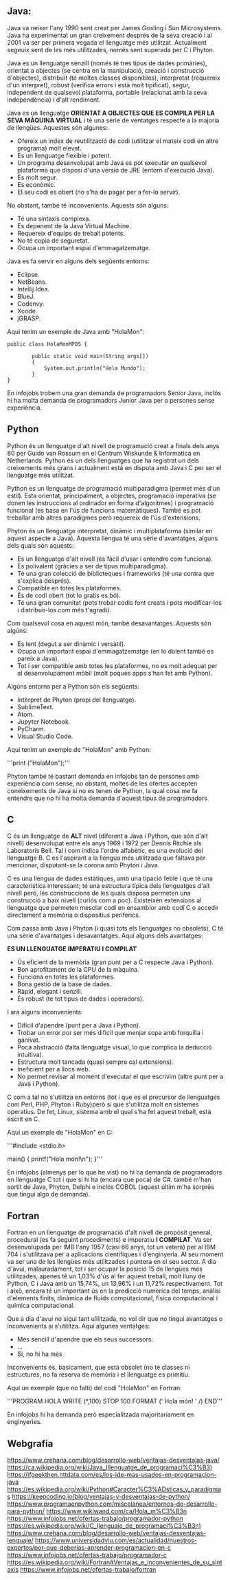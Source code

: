 ## Java:

Java va neixer l'any 1990 sent creat per James Gosling i Sun Microsystems. Java ha experimentat un gran creixement després de la seva creació i al 2001
va ser per primera vegada el llenguatge més utilitzat. Actualment segeuix sent de les més utilitzades, només sent superada per C i Phyton.

Java es un llenguatge senzill (només té tres tipus de dades primàries), orientat a objectes (se centra en la manipulació, creació i construcció
d'objectes), distribuït (té moltes classes disponibles), interpretat (requereix d'un interpret), robust (verifica errors i està molt tipificat), segur,
independent de qualsevol plataforma, portable (relacionat amb la seva independència) i d'alt rendiment.

Java es un llenguatge **ORIENTAT A OBJECTES QUE ES COMPILA PER LA SEVA MÀQUINA VIRTUAL** i té una sèrie de ventatges respecte a la majoria de llengües. Aquestes són algunes:

- Ofereix un index de reutilització de codi (utilitzar el mateix codi en altre programa) molt elevat.
- Es un llenguatge flexible i potent.
- Un programa desenvolupat amb Java es pot executar en qualsevol plataforma que disposi d'una versió de JRE (entorn d'execució Java).
- Es molt segur.
- Es econòmic.
- El seu codi es obert (no s'ha de pagar per a fer-lo servir).

No obstant, també té inconvenients. Aquests són alguns:

- Té una sintaxis complexa.
- Es depenent de la Java Virtual Machine.
- Requereix d'equips de treball potents.
- No té copia de seguretat.
- Ocupa un important espai d'emmagatzematge.

Java es fa servir en alguns dels següents entorns:

- Eclipse.
- NetBeans.
- Intellij Idea.
- BlueJ.
- Codenvy.
- Xcode.
- jGRASP.

Aquí tenim un exemple de Java amb "HolaMon":

```
public class HolaMonMP05 {

        public static void main(String args[])
        {
            System.out.println("Hola Mundo");
        }
}
```

En infojobs trobem una gran demanda de programadors Senior Java, inclós hi ha molta demanda de programadors Junior Java per a persones sense experiència.
## Python

Python és un llenguatge d'alt nivell de programació creat a finals dels anys 80 per Guido van Rossum en el Centrum Wiskunde & Informatica en Netherlands. Python és un dels llenguatges que ha registrat un dels creixements més grans i actualment està en disputa amb Java i C per ser el llenguatge més utilitzat.

Python es un llenguatge de programació multiparadigma (permet més d'un estil). Esta orientat, principalment, a objectes, programació imperativa (se donen les instruccions al ordinador en forma d'algoritmes) i programació funcional (es basa en l'ús de funcions matemàtiques). També es pot treballar amb altres paradigmes però requereix de l'ús d'extensions. 

Phyton és un llenguatge interpretat, dinàmic i multiplataforma (similar en aquest aspecte a Java). Aquesta llengua té una sèrie d'avantatges, alguns dels quals són aquests:

- Es un llenguatge d'alt nivell (és fàcil d'usar i entendre com funciona).
- Es polivalent (gràcies a ser de tipus multiparadigma).
- Té una gran colecció de biblioteques i frameworks (té una contra que s'explica després).
- Compatible en totes les plataformes.
- És de codi obert (tot lo gratis es bó).
- Té una gran comunitat (pots trobar codis font creats i pots modificar-los i distribuir-los com més t'agradi).

Com qualsevol cosa en aquest món, també desavantatges. Aquests són algúns:

- Es lent (degut a ser dinàmic i versàtil).
- Ocupa un important espai d'emmagatzematge (en lo dolent també es pareix a Java).
- Tot i ser compatible amb totes les plataformes, no es molt adequat per al desenvolupament mòbil (molt poques apps s'han fet amb Python).

Algúns entorns per a Python són els següents:

- Intèrpret de Phyton (propi del llenguatge).
- SublimeText.
- Atom.
- Jupyter Notebook.
- PyCharm.
- Visual Studio Code.

Aquí tenim un exemple de "HolaMon" amb Python:

'''print ("HolaMon");'''

Phyton també té bastant demanda en infojobs tan de persones amb experiència com sense, no obstant, moltes de les ofertes accepten coneixements de Java si no es tenen de Python, la qual cosa me fa entendre que no hi ha molta demanda d'aquest tipus de programadors

## C

C és un llenguatge de **ALT** nivel (diferent a Java i Python, que són d'alt nivell) desenvolupat entre els anys 1969 i 1972 per Dennis Ritchie als Laboratoris Bell. Tal i com indica l'ordre alfabètic, es una evolució del llenguatge B. C es l'aspirant a la llengua més utilitzada que faltava per mencionar, disputant-se la corona amb Phyton i Java.

C es una llengua de dades estàtiques, amb una tipació feble i que té una característica interessant; té una estructura típica dels llenguatges d'alt nivell però, les construccions de les quals disposa permeten una construcció a baix nivell (curiós com a poc). Existeixen extensions al llenguatge que permeten mesclar codí en ensamblor amb codí C o accedir directament a memòria o dispositius perifèrics.

Com passa amb Java i Phyton (i quasi tots els llenguatges no obsolets), C té una sèrie d'avantatges i desavantatges. Aquí alguns dels avantatges:

**ES UN LLENGUATGE IMPERATIU I COMPILAT**

- Ús eficient de la memòria (gran punt per a C respecte Java i Python).
- Bon aprofitament de la CPU de la màquina.
- Funciona en totes les plataformes.
- Bona gestió de la base de dades.
- Ràpid, elegant i senzill.
- És robust (te tot tipus de dades i operadors).

I ara alguns inconvenients:

- Difícil d'apendre (punt per a Java i Python).
- Trobar un error por ser més dificil que menjar sopa amb forquilla i ganivet.
- Poca abstracció (falta llenguatge visual, lo que complica la deducció intuitiva).
- Estructura molt tancada (quasi sempre cal extensions).
- Ineficient per a llocs web.
- No permet revisar al moment d'executar el que escrivim (altre punt per a Java i Python).

C com a tal no s'utilitza en entorns (tot i que es el precursor de llenguatges com Perl, PHP, Phyton i Ruby)però si que s'utilitza molt en sistemes operatius. De fet, Linux, sistema amb el qual s'ha fet aquest treball, està escrit en C.

Aquí un exemple de "HolaMon" en C:

'''#include <stdio.h>

main()
{
 printf("Hola món!\n");
}'''

En infojobs (almenys per lo que he vist) no hi ha demanda de programadors en llenguatge C tot i que si hi ha (encara que poca) de C#. també m'han sortit de Java, Phyton, Delphi e inclós COBOL (aquest últim m'ha sorprès que tingui algo de demanda).

## Fortran

Fortran en un llenguatge de programació d'alt nivell de propòsit general, procedural (es fa seguint procediments) e imperatiu **I COMPILAT**. Va ser desenvolupada per IMB l'any 1957 (casi 66 anys, tot un veterà) per al IBM 704 i s'utilitzava per a aplicacions científiques i d'enginyeria. Al seu moment va ser una de les llengües més utilitzades i puntera en el seu sector. A dia d'avui, malauradament, tot i ser ocupar la posició 15 de llengües més utilitzades, apenes té un 1,03% d'ús al fer aquest treball, molt lluny de Python, C i Java amb un 15,74%, un 13,96% i un 11,72% respectivament. Tot i això, encara té un important ús en la predicció numèrica del temps, anàlisi d'elements finits, dinàmica de fluids computacional, física computacional i química computacional.

Que a dia d'avui no sigui tant ulilitzada, no vol dir que no tingui avantatges o inconvenients si s'utilitza. Aquí algunes ventatges:

- Més sencill d'apendre que els seus successors.
- ...
- Sí, no hi ha més

Inconvenients és, basicament, que està obsolet (no té classes ni estructures, no fa reserva de memòria i el llenguatge es primitiu.

Aquí un exemple (que no falti) del codi "HolaMon" en Fortran:

 '''PROGRAM HOLA
 WRITE (*,100)
 STOP
 100 FORMAT (' Hola món! ' /)
 END'''
 
 En infojobs hi ha demanda però especialitzada majoritariament en enginyeries.

## Webgrafia
https://www.crehana.com/blog/desarrollo-web/ventajas-desventajas-java/
https://ca.wikipedia.org/wiki/Java_(llenguatge_de_programaci%C3%B3)
https://ifgeekthen.nttdata.com/es/los-ide-mas-usados-en-programacion-java
https://es.wikipedia.org/wiki/Python#Caracter%C3%ADsticas_y_paradigmas
https://keepcoding.io/blog/ventajas-y-desventajas-de-python/
https://www.programaenpython.com/miscelanea/entornos-de-desarrollo-para-python/
https://www.wikiwand.com/ca/Hola_m%C3%B3n
https://www.infojobs.net/ofertas-trabajo/programador-python
https://es.wikipedia.org/wiki/C_(lenguaje_de_programaci%C3%B3n)
https://www.crehana.com/blog/desarrollo-web/ventajas-desventajas-lenguaje/
https://www.universidadviu.com/es/actualidad/nuestros-expertos/por-que-deberias-aprender-programacion-en-c
https://www.infojobs.net/ofertas-trabajo/programador-c
https://es.wikipedia.org/wiki/Fortran#Ventajas_e_inconvenientes_de_su_sintaxis
https://www.infojobs.net/ofertas-trabajo/fortran
